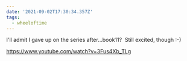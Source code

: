 ```yaml
---
date: '2021-09-02T17:30:34.357Z'
tags:
  - wheeloftime
---
```


I'll admit I gave up on the series after...book11? &nbsp;Still excited, though :-)

https://www.youtube.com/watch?v=3Fus4Xb_TLg
